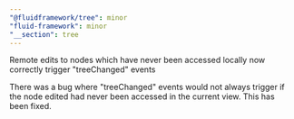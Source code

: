 ```yaml
---
"@fluidframework/tree": minor
"fluid-framework": minor
"__section": tree
---
```

Remote edits to nodes which have never been accessed locally now correctly trigger "treeChanged" events

There was a bug where "treeChanged" events would not always trigger if the node edited had never been accessed in the current view.
This has been fixed.
